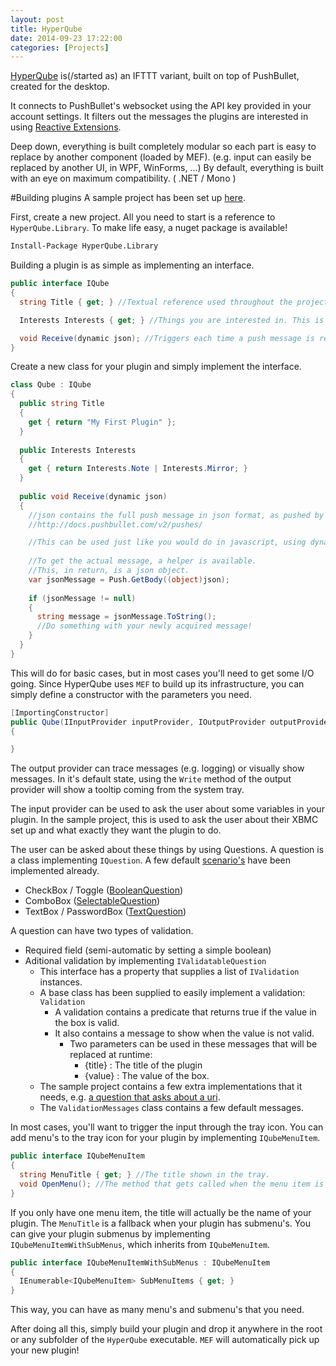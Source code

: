```yaml
---
layout: post
title: HyperQube
date: 2014-09-23 17:22:00
categories: [Projects]
---
```


[HyperQube](https://github.com/StevenThuriot/HyperQube) is(/started as) an IFTTT variant, built on top of PushBullet, created for the desktop.

It connects to PushBullet's websocket using the API key provided in your account settings. It filters out the messages the plugins are interested in using [Reactive Extensions](https://github.com/Reactive-Extensions).

Deep down, everything is built completely modular so each part is easy to replace by another component (loaded by MEF). (e.g. input can easily be replaced by another UI, in WPF, WinForms, ...)
By default, everything is built with an eye on maximum compatibility. ( .NET / Mono )

#Building plugins
A sample project has been set up [here](https://github.com/steventhuriot/hyperqube-plugins).

First, create a new project. All you need to start is a reference to `HyperQube.Library`. To make life easy, a nuget package is available!

```xml
Install-Package HyperQube.Library
```

Building a plugin is as simple as implementing an interface. 

```csharp
public interface IQube
{
  string Title { get; } //Textual reference used throughout the project.

  Interests Interests { get; } //Things you are interested in. This is a flags enum.

  void Receive(dynamic json); //Triggers each time a push message is received.
}
```

Create a new class for your plugin and simply implement the interface.

```csharp
class Qube : IQube
{
  public string Title
  {
    get { return "My First Plugin" };
  }
  
  public Interests Interests 
  {
    get { return Interests.Note | Interests.Mirror; }
  }
  
  public void Receive(dynamic json)
  {
    //json contains the full push message in json format, as pushed by PushBullet. 
    //http://docs.pushbullet.com/v2/pushes/

    //This can be used just like you would do in javascript, using dynamics.
    
    //To get the actual message, a helper is available.
    //This, in return, is a json object.
    var jsonMessage = Push.GetBody((object)json);
    
    if (jsonMessage != null)
    {
      string message = jsonMessage.ToString();
      //Do something with your newly acquired message!
    }
  }
}
```


This will do for basic cases, but in most cases you'll need to get some I/O going.
Since HyperQube uses `MEF` to build up its infrastructure, you can simply define a constructor with the parameters you need.

```csharp
[ImportingConstructor]
public Qube(IInputProvider inputProvider, IOutputProvider outputProvider)
{

}
```

The output provider can trace messages (e.g. logging) or visually show messages.
In it's default state, using the `Write` method of the output provider will show a tooltip coming from the system tray.

The input provider can be used to ask the user about some variables in your plugin. In the sample project, this is used to ask the user about their XBMC set up and what exactly they want the plugin to do.

The user can be asked about these things by using Questions. A question is a class implementing `IQuestion`. A few default [scenario's](https://github.com/StevenThuriot/HyperQube/tree/master/HyperQube.Library/Questions) have been implemented already.

* CheckBox / Toggle ([BooleanQuestion](https://github.com/StevenThuriot/HyperQube/blob/master/HyperQube.Library/Questions/BooleanQuestion.cs))
* ComboBox ([SelectableQuestion](https://github.com/StevenThuriot/HyperQube/blob/master/HyperQube.Library/Questions/SelectableQuestion.cs))
* TextBox / PasswordBox ([TextQuestion](https://github.com/StevenThuriot/HyperQube/blob/master/HyperQube.Library/Questions/TextQuestion.cs))

A question can have two types of validation.

* Required field (semi-automatic by setting a simple boolean)
* Aditional validation by implementing `IValidatableQuestion`
  * This interface has a property that supplies a list of `IValidation` instances.
  * A base class has been supplied to easily implement a validation: `Validation`
    * A validation contains a predicate that returns true if the value in the box is valid.
    * It also contains a message to show when the value is not valid.
      * Two parameters can be used in these messages that will be replaced at runtime:
        * {title} : The title of the plugin
        * {value} : The value of the box.
  * The sample project contains a few extra implementations that it needs, e.g. [a question that asks about a uri](https://github.com/StevenThuriot/HyperQube-Plugins/blob/master/Qube.XBMC/Questions/UriQuestion.cs).
  * The `ValidationMessages` class contains a few default messages.

In most cases, you'll want to trigger the input through the tray icon.
You can add menu's to the tray icon for your plugin by implementing `IQubeMenuItem`.

```csharp
public interface IQubeMenuItem
{
  string MenuTitle { get; } //The title shown in the tray.
  void OpenMenu(); //The method that gets called when the menu item is clicked.
}
```

If you only have one menu item, the title will actually be the name of your plugin. The `MenuTitle` is a fallback when your plugin has submenu's. You can give your plugin submenus by implementing `IQubeMenuItemWithSubMenus`, which inherits from `IQubeMenuItem`.

```csharp
public interface IQubeMenuItemWithSubMenus : IQubeMenuItem
{
  IEnumerable<IQubeMenuItem> SubMenuItems { get; }
}
```

This way, you can have as many menu's and submenu's that you need.


After doing all this, simply build your plugin and drop it anywhere in the root or any subfolder of the `HyperQube` executable. `MEF` will automatically pick up your new plugin!